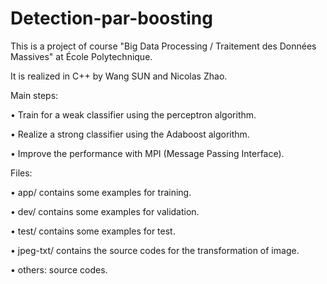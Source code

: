 # Detection-par-boosting

This is a project of course "Big Data Processing / Traitement des Données Massives" at École Polytechnique.

It is realized in C++ by Wang SUN and Nicolas Zhao.

Main steps:

• Train for a weak classifier using the perceptron algorithm.

• Realize a strong classifier using the Adaboost algorithm.

• Improve the performance with MPI (Message Passing Interface).

Files:

• app/ contains some examples for training.

• dev/ contains some examples for validation.

• test/ contains some examples for test.

• jpeg-txt/ contains the source codes for the transformation of image.

• others: source codes.
